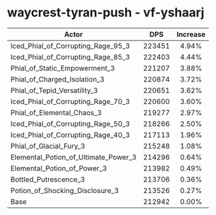 # waycrest-tyran-push - vf-yshaarj
| Actor | DPS | Increase |
|---|:---:|:---:|
|Iced_Phial_of_Corrupting_Rage_95_3|223451|4.94%|
|Iced_Phial_of_Corrupting_Rage_85_3|222403|4.44%|
|Phial_of_Static_Empowerment_3|221207|3.88%|
|Phial_of_Charged_Isolation_3|220874|3.72%|
|Phial_of_Tepid_Versatility_3|220651|3.62%|
|Iced_Phial_of_Corrupting_Rage_70_3|220600|3.60%|
|Phial_of_Elemental_Chaos_3|219277|2.97%|
|Iced_Phial_of_Corrupting_Rage_50_3|218266|2.50%|
|Iced_Phial_of_Corrupting_Rage_40_3|217113|1.96%|
|Phial_of_Glacial_Fury_3|215248|1.08%|
|Elemental_Potion_of_Ultimate_Power_3|214296|0.64%|
|Elemental_Potion_of_Power_3|213982|0.49%|
|Bottled_Putrescence_3|213706|0.36%|
|Potion_of_Shocking_Disclosure_3|213526|0.27%|
|Base|212942|0.00%|
